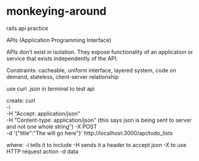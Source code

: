 # monkeying-around
rails api practice 


APIs (Application Programming Interface)

APIs don't exist in isolation. They expose functionality of an application or service that exists independently of the API.

Constraints:
cacheable, uniform interface, layered system, code on demand, stateless, client-server relationship

use curl <uri>.json in terminal to test api

create:
curl \
-i \
-H "Accept: application/json" \
-H "Content-type: application/json" (this says json is being sent to server and not one whole string")
-X POST \
-d '{"title":"The will go here"}' http://localhost:3000/api/todo_lists

where: 
-i tells it to include 
-H sends it a header to accept json
-X to use HTTP request action
-d data